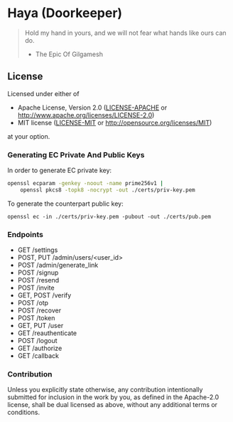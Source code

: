 # Haya (Doorkeeper)

> Hold my hand in yours, and we will not fear what hands like ours can do.
> - The Epic Of Gilgamesh

## License

Licensed under either of

- Apache License, Version 2.0 ([LICENSE-APACHE](LICENSE-APACHE) or
  http://www.apache.org/licenses/LICENSE-2.0)
- MIT license ([LICENSE-MIT](LICENSE-MIT) or http://opensource.org/licenses/MIT)

at your option.

### Generating EC Private And Public Keys

In order to generate EC private key:

```bash
openssl ecparam -genkey -noout -name prime256v1 |
    openssl pkcs8 -topk8 -nocrypt -out ./certs/priv-key.pem
```

To generate the counterpart public key:

```
openssl ec -in ./certs/priv-key.pem -pubout -out ./certs/pub.pem
```

### Endpoints

- GET /settings
- POST, PUT /admin/users/<user_id>
- POST /admin/generate_link
- POST /signup
- POST /resend
- POST /invite
- GET, POST /verify
- POST /otp
- POST /recover
- POST /token
- GET, PUT /user
- GET /reauthenticate
- POST /logout
- GET /authorize
- GET /callback

### Contribution

Unless you explicitly state otherwise, any contribution intentionally submitted
for inclusion in the work by you, as defined in the Apache-2.0 license, shall be
dual licensed as above, without any additional terms or conditions.

